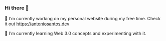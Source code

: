 ### Hi there 👋

🔭 I’m currently working on my personal website during my free time. Check it out https://antoniosantos.dev


🌱 I’m currently learning Web 3.0 concepts and experimenting with it.

<!--
**antonio-santos/antonio-santos** is a ✨ _special_ ✨ repository because its `README.md` (this file) appears on your GitHub profile.

Here are some ideas to get you started:

- 🔭 I’m currently working on ...
- 🌱 I’m currently learning ...
- 👯 I’m looking to collaborate on ...
- 🤔 I’m looking for help with ...
- 💬 Ask me about ...
- 📫 How to reach me: ...
- 😄 Pronouns: ...
- ⚡ Fun fact: ...
-->
